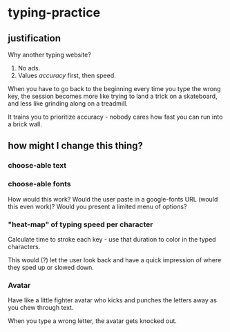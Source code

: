 # typing-practice

## justification

Why another typing website?

1. No ads.
1. Values _accuracy_ first, then speed.

When you have to go back to the beginning every time you type the wrong key, the session becomes more like trying to land a trick on a skateboard, and less like grinding along on a treadmill.

It trains you to prioritize accuracy - nobody cares how fast you can run into a brick wall.

## how might I change this thing?

### choose-able text

### choose-able fonts

How would this work? Would the user paste in a google-fonts URL (would this even work)? Would you present a limited menu of options?

### "heat-map" of typing speed per character

Calculate time to stroke each key - use that duration to color in the typed characters.

This would (?) let the user look back and have a quick impression of where they sped up or slowed down.

### Avatar

Have like a little fighter avatar who kicks and punches the letters away as you chew through text.

When you type a wrong letter, the avatar gets knocked out.
